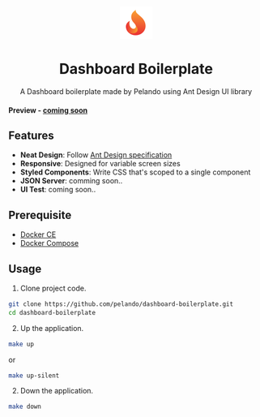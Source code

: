 <p align="center">
  <a href="http://github.com/zuiidea/antd-admin">
    <img alt="antd-pelando" height="64" src="./public/imgs/logo.svg">
  </a>
</p>

<h1 align="center">Dashboard Boilerplate</h1>

<div align="center">

A Dashboard boilerplate made by Pelando using Ant Design UI library

</div>

#### Preview - [coming soon](http://)

## Features

- **Neat Design**: Follow [Ant Design specification](http://ant.design/)
- **Responsive**: Designed for variable screen sizes
- **Styled Components**: Write CSS that's scoped to a single component
- **JSON Server**: comming soon..
- **UI Test**: coming soon..

## Prerequisite

- [Docker CE](https://docs.docker.com/install/linux/docker-ce/ubuntu/)
- [Docker Compose](https://docs.docker.com/compose/overview/)

## Usage

1. Clone project code.

```bash
git clone https://github.com/pelando/dashboard-boilerplate.git
cd dashboard-boilerplate
```

2. Up the application.

```bash
make up
```

or

```bash
make up-silent
```

2. Down the application.

```bash
make down
```
